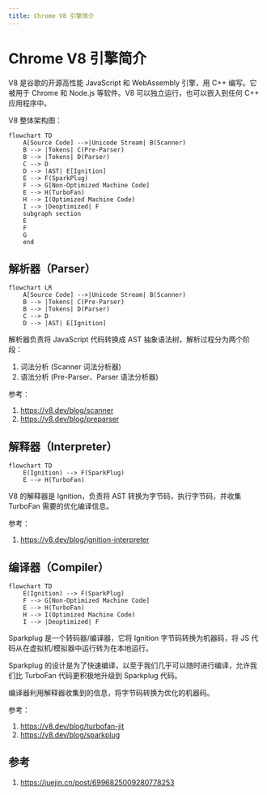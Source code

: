 ```yaml
---
title: Chrome V8 引擎简介
---
```


<script setup>
import ImgLoader from '../../components/img-loader.vue'
import parser from '../assets/img/browser/parser.png'
</script>

# Chrome V8 引擎简介

V8 是谷歌的开源高性能 JavaScript 和 WebAssembly 引擎，用 C++ 编写。它被用于 Chrome 和 Node.js 等软件。V8 可以独立运行，也可以嵌入到任何
C++ 应用程序中。

V8 整体架构图：

```mermaid
flowchart TD
    A[Source Code] -->|Unicode Stream| B(Scanner)
    B --> |Tokens| C(Pre-Parser)
    B --> |Tokens| D(Parser)
    C --> D
    D --> |AST| E[Ignition]
    E --> F(SparkPlug)
    F --> G[Non-Optimized Machine Code]
    E --> H(TurboFan)
    H --> I(Optimized Machine Code)
    I --> |Deoptimized| F
    subgraph section
    E
    F
    G
    end
```

## 解析器（Parser）

```mermaid
flowchart LR
    A[Source Code] -->|Unicode Stream| B(Scanner)
    B --> |Tokens| C(Pre-Parser)
    B --> |Tokens| D(Parser)
    C --> D
    D --> |AST| E[Ignition]
```

解析器负责将 JavaScript 代码转换成 AST 抽象语法树，解析过程分为两个阶段：

1. 词法分析 (Scanner 词法分析器)
2. 语法分析 (Pre-Parser、Parser 语法分析器)

参考：

1. https://v8.dev/blog/scanner
2. https://v8.dev/blog/preparser

## 解释器（Interpreter）

```mermaid
flowchart TD
    E(Ignition) --> F(SparkPlug)
    E --> H(TurboFan)
```

V8 的解释器是 Ignition，负责将 AST 转换为字节码，执行字节码，并收集 TurboFan 需要的优化编译信息。

参考：

1. https://v8.dev/blog/ignition-interpreter

## 编译器（Compiler）

```mermaid
flowchart TD
    E(Ignition) --> F(SparkPlug)
    F --> G[Non-Optimized Machine Code]
    E --> H(TurboFan)
    H --> I(Optimized Machine Code)
    I --> |Deoptimized| F
```

Sparkplug 是一个转码器/编译器，它将 Ignition 字节码转换为机器码，将 JS 代码从在虚拟机/模拟器中运行转为在本地运行。

Sparkplug 的设计是为了快速编译，以至于我们几乎可以随时进行编译，允许我们比 TurboFan 代码更积极地升级到 Sparkplug 代码。

编译器利用解释器收集到的信息，将字节码转换为优化的机器码。

参考：

1. https://v8.dev/blog/turbofan-jit
2. https://v8.dev/blog/sparkplug

## 参考

1. https://juejin.cn/post/6996825009280778253
